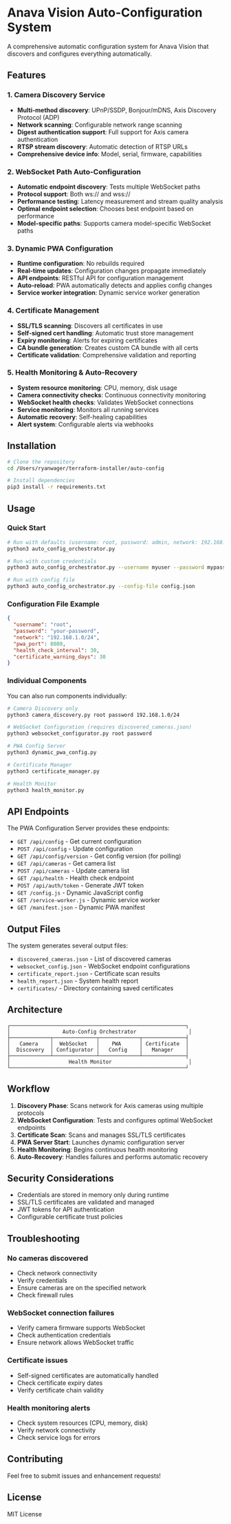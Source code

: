 # Anava Vision Auto-Configuration System

A comprehensive automatic configuration system for Anava Vision that discovers and configures everything automatically.

## Features

### 1. Camera Discovery Service
- **Multi-method discovery**: UPnP/SSDP, Bonjour/mDNS, Axis Discovery Protocol (ADP)
- **Network scanning**: Configurable network range scanning
- **Digest authentication support**: Full support for Axis camera authentication
- **RTSP stream discovery**: Automatic detection of RTSP URLs
- **Comprehensive device info**: Model, serial, firmware, capabilities

### 2. WebSocket Path Auto-Configuration
- **Automatic endpoint discovery**: Tests multiple WebSocket paths
- **Protocol support**: Both ws:// and wss://
- **Performance testing**: Latency measurement and stream quality analysis
- **Optimal endpoint selection**: Chooses best endpoint based on performance
- **Model-specific paths**: Supports camera model-specific WebSocket paths

### 3. Dynamic PWA Configuration
- **Runtime configuration**: No rebuilds required
- **Real-time updates**: Configuration changes propagate immediately
- **API endpoints**: RESTful API for configuration management
- **Auto-reload**: PWA automatically detects and applies config changes
- **Service worker integration**: Dynamic service worker generation

### 4. Certificate Management
- **SSL/TLS scanning**: Discovers all certificates in use
- **Self-signed cert handling**: Automatic trust store management
- **Expiry monitoring**: Alerts for expiring certificates
- **CA bundle generation**: Creates custom CA bundle with all certs
- **Certificate validation**: Comprehensive validation and reporting

### 5. Health Monitoring & Auto-Recovery
- **System resource monitoring**: CPU, memory, disk usage
- **Camera connectivity checks**: Continuous connectivity monitoring
- **WebSocket health checks**: Validates WebSocket connections
- **Service monitoring**: Monitors all running services
- **Automatic recovery**: Self-healing capabilities
- **Alert system**: Configurable alerts via webhooks

## Installation

```bash
# Clone the repository
cd /Users/ryanwager/terraform-installer/auto-config

# Install dependencies
pip3 install -r requirements.txt
```

## Usage

### Quick Start

```bash
# Run with defaults (username: root, password: admin, network: 192.168.1.0/24)
python3 auto_config_orchestrator.py

# Run with custom credentials
python3 auto_config_orchestrator.py --username myuser --password mypass --network 10.0.0.0/24

# Run with config file
python3 auto_config_orchestrator.py --config-file config.json
```

### Configuration File Example

```json
{
  "username": "root",
  "password": "your-password",
  "network": "192.168.1.0/24",
  "pwa_port": 8080,
  "health_check_interval": 30,
  "certificate_warning_days": 30
}
```

### Individual Components

You can also run components individually:

```bash
# Camera Discovery only
python3 camera_discovery.py root password 192.168.1.0/24

# WebSocket Configuration (requires discovered_cameras.json)
python3 websocket_configurator.py root password

# PWA Config Server
python3 dynamic_pwa_config.py

# Certificate Manager
python3 certificate_manager.py

# Health Monitor
python3 health_monitor.py
```

## API Endpoints

The PWA Configuration Server provides these endpoints:

- `GET /api/config` - Get current configuration
- `POST /api/config` - Update configuration
- `GET /api/config/version` - Get config version (for polling)
- `GET /api/cameras` - Get camera list
- `POST /api/cameras` - Update camera list
- `GET /api/health` - Health check endpoint
- `POST /api/auth/token` - Generate JWT token
- `GET /config.js` - Dynamic JavaScript config
- `GET /service-worker.js` - Dynamic service worker
- `GET /manifest.json` - Dynamic PWA manifest

## Output Files

The system generates several output files:

- `discovered_cameras.json` - List of discovered cameras
- `websocket_config.json` - WebSocket endpoint configurations
- `certificate_report.json` - Certificate scan results
- `health_report.json` - System health report
- `certificates/` - Directory containing saved certificates

## Architecture

```
┌─────────────────────────────────────────────────────────┐
│                 Auto-Config Orchestrator                 │
├─────────────┬──────────────┬─────────────┬──────────────┤
│   Camera    │  WebSocket   │    PWA      │ Certificate  │
│  Discovery  │ Configurator │   Config    │   Manager    │
├─────────────┴──────────────┴─────────────┴──────────────┤
│                   Health Monitor                         │
└─────────────────────────────────────────────────────────┘
```

## Workflow

1. **Discovery Phase**: Scans network for Axis cameras using multiple protocols
2. **WebSocket Configuration**: Tests and configures optimal WebSocket endpoints
3. **Certificate Scan**: Scans and manages SSL/TLS certificates
4. **PWA Server Start**: Launches dynamic configuration server
5. **Health Monitoring**: Begins continuous health monitoring
6. **Auto-Recovery**: Handles failures and performs automatic recovery

## Security Considerations

- Credentials are stored in memory only during runtime
- SSL/TLS certificates are validated and managed
- JWT tokens for API authentication
- Configurable certificate trust policies

## Troubleshooting

### No cameras discovered
- Check network connectivity
- Verify credentials
- Ensure cameras are on the specified network
- Check firewall rules

### WebSocket connection failures
- Verify camera firmware supports WebSocket
- Check authentication credentials
- Ensure network allows WebSocket traffic

### Certificate issues
- Self-signed certificates are automatically handled
- Check certificate expiry dates
- Verify certificate chain validity

### Health monitoring alerts
- Check system resources (CPU, memory, disk)
- Verify network connectivity
- Check service logs for errors

## Contributing

Feel free to submit issues and enhancement requests!

## License

MIT License